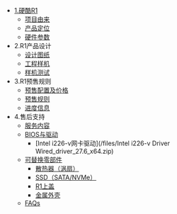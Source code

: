 <!-- docs/_sidebar.md -->

- [1.硬酷R1](/README.md)
  - [项目由来](/project/introduction.md)
  - [产品定位](/project/position.md)
  - [硬件参数](/project/hardware_design.md)
- 2.R1产品设计
  - [设计图纸](/hardwareDesign/Design.md)
  - [工程样机](/hardwareDesign/sample.md)
  - [样机测试](/)
- 3.R1预售规则
  - [预售配置及价格](/Buying/prices.md)
  - [预售规则](/Buying/pre_order.md)
  - [进度信息](/Buying/process.md)
- 4.售后支持
  - [服务内容](/support/service.md)
  - [BIOS与驱动](/)
    - [Intel i226-v网卡驱动](/files/Intel i226-v Driver Wired_driver_27.6_x64.zip)
  - [可替换零部件](/)
    - [散热器（涡扇）](/)
    - [SSD（SATA/NVMe）]()
    - [R1上盖](/)
    - [金属外壳](/)
  - [FAQs](/support/FAQs.md)